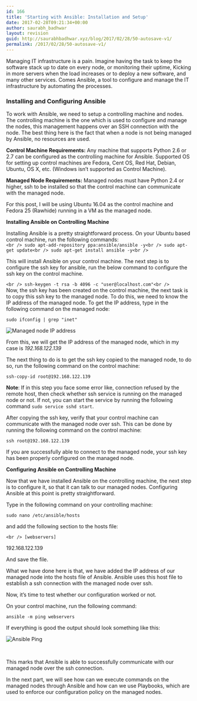 ```yaml
---
id: 166
title: 'Starting with Ansible: Installation and Setup'
date: 2017-02-28T09:21:34+00:00
author: saurabh_badhwar
layout: revision
guid: http://saurabhbadhwar.xyz/blog/2017/02/28/50-autosave-v1/
permalink: /2017/02/28/50-autosave-v1/
---
```

Managing IT infrastructure is a pain. Imagine having the task to keep the software stack up to date on every node, or monitoring their uptime, Kicking in more servers when the load increases or to deploy a new software, and many other services. Comes Ansible, a tool to configure and manage the IT infrastructure by automating the processes.

### **Installing and Configuring Ansible**

To work with Ansible, we need to setup a controlling machine and nodes. The controlling machine is the one which is used to configure and manage the nodes, this management happens over an SSH connection with the node. The best thing here is the fact that when a node is not being managed by Ansible, no resources are used.

**Control Machine Requirements:** Any machine that supports Python 2.6 or 2.7 can be configured as the controlling machine for Ansible. Supported OS for setting up control machines are Fedora, Cent OS, Red Hat, Debian, Ubuntu, OS X, etc. (Windows isn&#8217;t supported as Control Machine).

**Managed Node Requirements:** Managed nodes must have Python 2.4 or higher, ssh to be installed so that the control machine can communicate with the managed node.

For this post, I will be using Ubuntu 16.04 as the control machine and Fedora 25 (Rawhide) running in a VM as the managed node.

**Installing Ansible on Controlling Machine**

Installing Ansible is a pretty straightforward process. On your Ubuntu based control machine, run the following commands:  
`<br />
sudo apt-add-repository ppa:ansible/ansible -y<br />
sudo apt-get update<br />
sudo apt-get install ansible -y<br />
` 

This will install Ansible on your control machine. The next step is to configure the ssh key for ansible, run the below command to configure the ssh key on the control machine.

`<br />
ssh-keygen -t rsa -b 4096 -c "user@localhost.com"<br />
`  
Now, the ssh key has been created on the control machine, the next task is to copy this ssh key to the managed node. To do this, we need to know the IP address of the managed node. To get the IP address, type in the following command on the managed node:

`sudo ifconfig | grep "inet"`

<img class="wp-image-51 aligncenter" src="https://i1.wp.com/saurabhbadhwar.xyz/blog/wp-content/uploads/2016/07/Screenshot-from-2016-07-17-10-32-39.png?resize=562%2C137" alt="Managed node IP address" srcset="https://i1.wp.com/saurabhbadhwar.xyz/blog/wp-content/uploads/2016/07/Screenshot-from-2016-07-17-10-32-39.png?resize=300%2C73 300w, https://i1.wp.com/saurabhbadhwar.xyz/blog/wp-content/uploads/2016/07/Screenshot-from-2016-07-17-10-32-39.png?w=619 619w" sizes="(max-width: 562px) 100vw, 562px" data-recalc-dims="1" /> 

From this, we will get the IP address of the managed node, which in my case is _192.168.122.139_

The next thing to do is to get the ssh key copied to the managed node, to do so, run the following command on the control machine:

`ssh-copy-id root@192.168.122.139`

**Note**: If in this step you face some error like, connection refused by the remote host, then check whether ssh service is running on the managed node or not. If not, you can start the service by running the following command `sudo service sshd start`.

After copying the ssh key, verify that your control machine can communicate with the managed node over ssh. This can be done by running the following command on the control machine:

`ssh root@192.168.122.139`

If you are successfully able to connect to the managed node, your ssh key has been properly configured on the managed node.

**Configuring Ansible on Controlling Machine**

Now that we have installed Ansible on the controlling machine, the next step is to configure it, so that it can talk to our managed nodes. Configuring Ansible at this point is pretty straightforward.

Type in the following command on your controlling machine:

`sudo nano /etc/ansible/hosts`

and add the following section to the hosts file:

`<br />
[webservers]`

192.168.122.139

And save the file.

What we have done here is that, we have added the IP address of our managed node into the hosts file of Ansible. Ansible uses this host file to establish a ssh connection with the managed node over ssh.

Now, it&#8217;s time to test whether our configuration worked or not.

On your control machine, run the following command:

`ansible -m ping webservers`

If everything is good the output should look something like this:

<img class=" wp-image-52 aligncenter" src="https://i2.wp.com/saurabhbadhwar.xyz/blog/wp-content/uploads/2016/07/Screenshot-from-2016-07-17-10-46-36.png?resize=476%2C281" alt="Ansible Ping" srcset="https://i2.wp.com/saurabhbadhwar.xyz/blog/wp-content/uploads/2016/07/Screenshot-from-2016-07-17-10-46-36.png?resize=300%2C177 300w, https://i2.wp.com/saurabhbadhwar.xyz/blog/wp-content/uploads/2016/07/Screenshot-from-2016-07-17-10-46-36.png?w=732 732w" sizes="(max-width: 476px) 100vw, 476px" data-recalc-dims="1" /> 

&nbsp;

This marks that Ansible is able to successfully communicate with our managed node over the ssh connection.

In the next part, we will see how can we execute commands on the managed nodes through Ansible and how can we use Playbooks, which are used to enforce our configuration policy on the managed nodes.